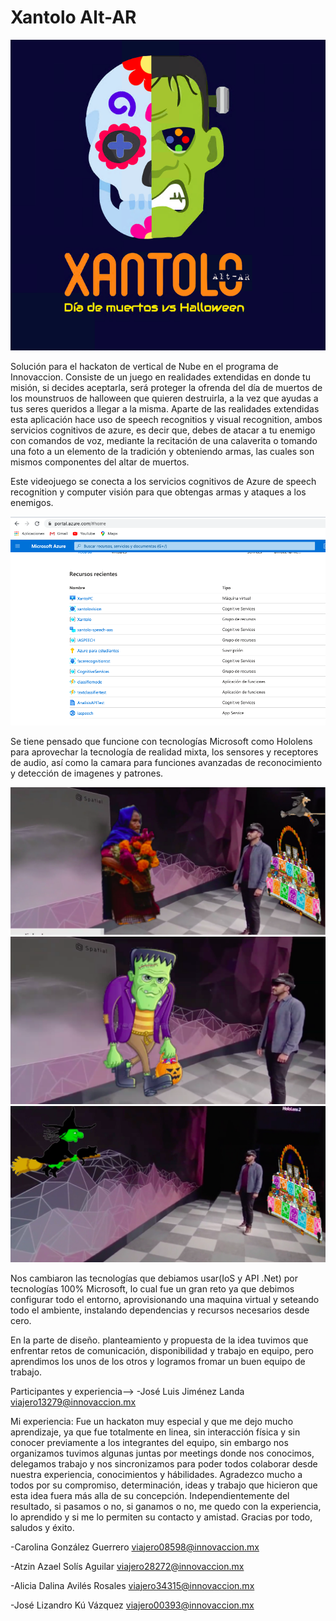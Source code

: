 # Xantolo Alt-AR
![xantolo](./xantolo.png)


Solución para el hackaton de vertical de Nube en el programa de Innovaccion. Consiste de un juego en realidades extendidas en donde tu misión, si decides aceptarla, será proteger la ofrenda del día de muertos de los mounstruos de halloween que quieren destruirla, a la vez que ayudas a tus seres queridos a llegar a la misma. Aparte de las realidades extendidas esta aplicación hace uso de speech recognitios y visual recognition, ambos servicios cognitivos de azure, es decir que, debes de atacar a tu enemigo con comandos de voz, mediante la recitación de una calaverita o tomando una foto a un elemento de la tradición y obteniendo armas, las cuales son mismos componentes del altar de muertos.

Este videojuego se conecta a los servicios cognitivos de Azure de speech recognition y computer visión para que obtengas armas y ataques a los enemigos.

![azure](./azure.png)

Se tiene pensado que funcione con tecnologías Microsoft como Hololens para aprovechar la tecnología de realidad mixta, los sensores y receptores de audio, así como la camara para funciones avanzadas de reconocimiento y detección de imagenes y patrones.

![juego1](./juego1.png)
![juego2](./juego2.png)
![juego3](./juego3.png)

Nos cambiaron las tecnologías que debiamos usar(IoS y API .Net) por tecnologías 100% Microsoft, lo cual fue un gran reto ya que debimos configurar todo el entorno, aprovisionando una maquina virtual y seteando todo el ambiente, instalando dependencias y recursos necesarios desde cero.

En la parte de diseño. planteamiento y propuesta de la idea tuvimos que enfrentar retos de comunicación, disponibilidad y trabajo en equipo, pero aprendimos los unos de los otros y logramos fromar un buen equipo de trabajo.


Participantes y experiencia--> 
-José Luis Jiménez Landa
viajero13279@innovaccion.mx

Mi experiencia: Fue un hackaton muy especial y que me dejo mucho aprendizaje, ya que fue totalmente en linea, sin interacción física y sin conocer previamente a los integrantes del equipo, sin embargo nos organizamos tuvimos algunas juntas por meetings donde nos conocimos, delegamos trabajo y nos sincronizamos para poder todos colaborar desde nuestra experiencia, conocimientos y hábilidades. Agradezco mucho a todos por su compromiso, determinación, ideas y trabajo que hicieron que esta idea fuera más alla de su concepción. Independientemente del resultado, si pasamos o no, si ganamos o no, me quedo con la experiencia, lo aprendido y si me lo permiten su contacto y amistad. Gracias por todo, saludos y éxito.

-Carolina González Guerrero
viajero08598@innovaccion.mx

-Atzin Azael Solís Aguilar
viajero28272@innovaccion.mx

-Alicia Dalina Avilés Rosales
viajero34315@innovaccion.mx 

-José Lizandro Kú Vázquez
viajero00393@innovaccion.mx  

